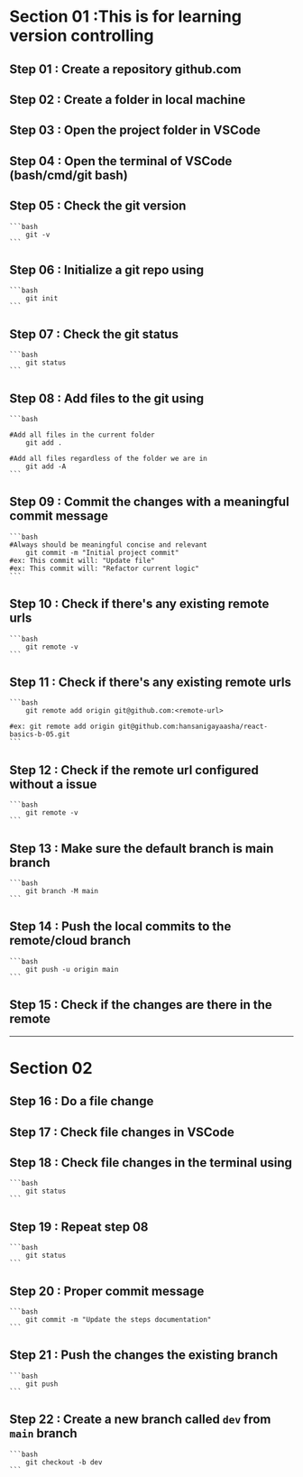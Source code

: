 # Section 01 :This is for learning version controlling

## Step 01   : Create a repository github.com

## Step 02   : Create a folder in local machine

## Step 03   : Open the project folder in VSCode

## Step 04   : Open the terminal of VSCode (bash/cmd/git bash)

## Step 05   : Check the git version
    ```bash 
        git -v
    ```

## Step 06   : Initialize a git repo using
    ```bash 
        git init
    ```

## Step 07   : Check the git status
    ```bash 
        git status
    ```

## Step 08   : Add files to the git using 
    ```bash 

    #Add all files in the current folder
        git add . 
  
    #Add all files regardless of the folder we are in
        git add -A
    ```

## Step 09   : Commit the changes with a meaningful commit message
    ```bash 
    #Always should be meaningful concise and relevant
        git commit -m "Initial project commit"
    #ex: This commit will: "Update file"
    #ex: This commit will: "Refactor current logic"
    ```

## Step 10   : Check if there's any existing remote urls
    ```bash 
        git remote -v
    ```

## Step 11   : Check if there's any existing remote urls
    ```bash 
        git remote add origin git@github.com:<remote-url>

    #ex: git remote add origin git@github.com:hansanigayaasha/react-basics-b-05.git
    ```

## Step 12   : Check if the remote url configured without a issue
    ```bash 
        git remote -v
    ```

## Step 13   : Make sure the default branch is main branch
    ```bash 
        git branch -M main
    ```

## Step 14   : Push the local commits to the remote/cloud branch
    ```bash 
        git push -u origin main
    ```

## Step 15   : Check if the changes are there in the remote

--------

# Section 02
    
## Step 16   : Do a file change
    
## Step 17   : Check file changes in VSCode
   
## Step 18   : Check file changes in the terminal using
    ```bash 
        git status
    ```

## Step 19   : Repeat step 08
    ```bash 
        git status
    ```

## Step 20   : Proper commit message
    ```bash 
        git commit -m "Update the steps documentation"
    ```

## Step 21   : Push the changes the existing branch
    ```bash 
        git push
    ```

## Step 22   : Create a new branch called `dev` from `main` branch
    ```bash 
        git checkout -b dev
    ```